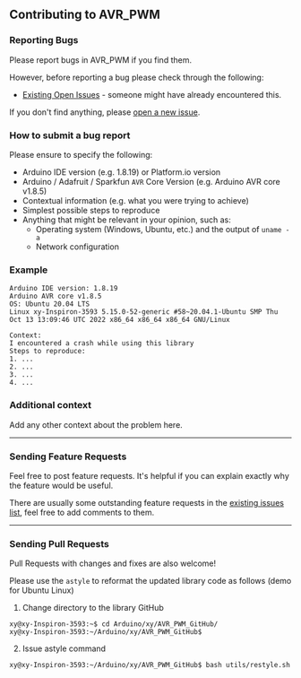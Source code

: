 ## Contributing to AVR_PWM

### Reporting Bugs

Please report bugs in AVR_PWM if you find them.

However, before reporting a bug please check through the following:

* [Existing Open Issues](https://github.com/khoih-prog/AVR_PWM/issues) - someone might have already encountered this.

If you don't find anything, please [open a new issue](https://github.com/khoih-prog/AVR_PWM/issues/new).

### How to submit a bug report

Please ensure to specify the following:

* Arduino IDE version (e.g. 1.8.19) or Platform.io version
* Arduino / Adafruit / Sparkfun `AVR` Core Version (e.g. Arduino AVR core v1.8.5)
* Contextual information (e.g. what you were trying to achieve)
* Simplest possible steps to reproduce
* Anything that might be relevant in your opinion, such as:
  * Operating system (Windows, Ubuntu, etc.) and the output of `uname -a`
  * Network configuration


### Example

```
Arduino IDE version: 1.8.19
Arduino AVR core v1.8.5
OS: Ubuntu 20.04 LTS
Linux xy-Inspiron-3593 5.15.0-52-generic #58~20.04.1-Ubuntu SMP Thu Oct 13 13:09:46 UTC 2022 x86_64 x86_64 x86_64 GNU/Linux

Context:
I encountered a crash while using this library
Steps to reproduce:
1. ...
2. ...
3. ...
4. ...
```

### Additional context

Add any other context about the problem here.

---

### Sending Feature Requests

Feel free to post feature requests. It's helpful if you can explain exactly why the feature would be useful.

There are usually some outstanding feature requests in the [existing issues list](https://github.com/khoih-prog/AVR_PWM/issues?q=is%3Aopen+is%3Aissue+label%3Aenhancement), feel free to add comments to them.

---

### Sending Pull Requests

Pull Requests with changes and fixes are also welcome!

Please use the `astyle` to reformat the updated library code as follows (demo for Ubuntu Linux)

1. Change directory to the library GitHub

```
xy@xy-Inspiron-3593:~$ cd Arduino/xy/AVR_PWM_GitHub/
xy@xy-Inspiron-3593:~/Arduino/xy/AVR_PWM_GitHub$
```

2. Issue astyle command

```
xy@xy-Inspiron-3593:~/Arduino/xy/AVR_PWM_GitHub$ bash utils/restyle.sh
```


